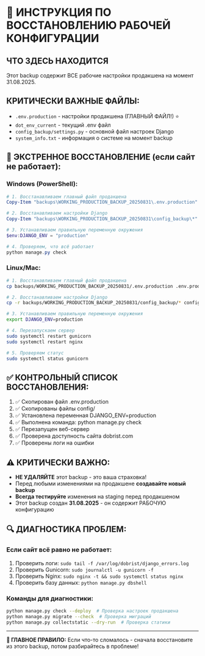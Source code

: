 # 🚨 ИНСТРУКЦИЯ ПО ВОССТАНОВЛЕНИЮ РАБОЧЕЙ КОНФИГУРАЦИИ

## ЧТО ЗДЕСЬ НАХОДИТСЯ
Этот backup содержит ВСЕ рабочие настройки продакшена на момент 31.08.2025.

## КРИТИЧЕСКИ ВАЖНЫЕ ФАЙЛЫ:
- `.env.production` - настройки продакшена (ГЛАВНЫЙ ФАЙЛ!) ⭐
- `dot_env_current` - текущий .env файл  
- `config_backup/settings.py` - основной файл настроек Django
- `system_info.txt` - информация о системе на момент backup

## 🚨 ЭКСТРЕННОЕ ВОССТАНОВЛЕНИЕ (если сайт не работает):

### Windows (PowerShell):
```powershell
# 1. Восстанавливаем главный файл продакшена
Copy-Item "backups\WORKING_PRODUCTION_BACKUP_20250831\.env.production" ".env.production"

# 2. Восстанавливаем настройки Django
Copy-Item "backups\WORKING_PRODUCTION_BACKUP_20250831\config_backup\*" "config\" -Recurse -Force

# 3. Устанавливаем правильную переменную окружения
$env:DJANGO_ENV = "production"

# 4. Проверяем, что всё работает
python manage.py check
```

### Linux/Mac:
```bash
# 1. Восстанавливаем главный файл продакшена  
cp backups/WORKING_PRODUCTION_BACKUP_20250831/.env.production .env.production

# 2. Восстанавливаем настройки Django
cp -r backups/WORKING_PRODUCTION_BACKUP_20250831/config_backup/* config/

# 3. Устанавливаем правильную переменную окружения
export DJANGO_ENV=production

# 4. Перезапускаем сервер
sudo systemctl restart gunicorn
sudo systemctl restart nginx

# 5. Проверяем статус
sudo systemctl status gunicorn
```

## ✅ КОНТРОЛЬНЫЙ СПИСОК ВОССТАНОВЛЕНИЯ:
1. ✅ Скопирован файл .env.production
2. ✅ Скопированы файлы config/
3. ✅ Установлена переменная DJANGO_ENV=production  
4. ✅ Выполнена команда: python manage.py check
5. ✅ Перезапущен веб-сервер
6. ✅ Проверена доступность сайта dobrist.com
7. ✅ Проверены логи на ошибки

## ⚠️ КРИТИЧЕСКИ ВАЖНО:
- **НЕ УДАЛЯЙТЕ** этот backup - это ваша страховка!
- Перед любыми изменениями на продакшене **создавайте новый backup**
- **Всегда тестируйте** изменения на staging перед продакшеном
- Этот backup создан **31.08.2025** - он содержит РАБОЧУЮ конфигурацию

## 🔍 ДИАГНОСТИКА ПРОБЛЕМ:

### Если сайт всё равно не работает:
1. Проверить логи: `sudo tail -f /var/log/dobrist/django_errors.log`
2. Проверить Gunicorn: `sudo journalctl -u gunicorn -f`  
3. Проверить Nginx: `sudo nginx -t && sudo systemctl status nginx`
4. Проверить базу данных: `python manage.py dbshell`

### Команды для диагностики:
```bash
python manage.py check --deploy  # Проверка настроек продакшена
python manage.py migrate --check  # Проверка миграций
python manage.py collectstatic --dry-run  # Проверка статики
```

---

**🎯 ГЛАВНОЕ ПРАВИЛО:** Если что-то сломалось - сначала восстановите из этого backup, потом разбирайтесь в проблеме!